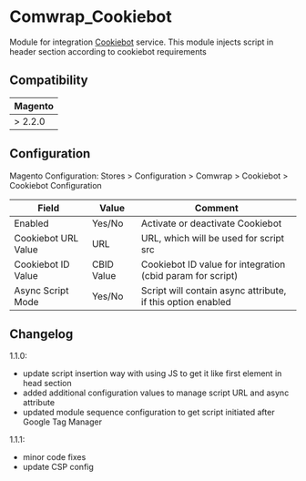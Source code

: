 # Comwrap_Cookiebot

Module for integration [Cookiebot](https://www.cookiebot.com/en/) service.
This module injects script in header section according to cookiebot requirements

## Compatibility

|Magento|
|---|
| \> 2.2.0 |

## Configuration

Magento Configuration: Stores > Configuration > Comwrap > Cookiebot > Cookiebot Configuration

| Field                | Value      |Comment
|----------------------|------------|---|
| Enabled              | Yes/No     |Activate or deactivate Cookiebot
| Cookiebot URL Value  | URL        |URL, which will be used for script src
| Cookiebot ID Value   | CBID Value |Cookiebot ID value for integration (cbid param for script)
| Async Script Mode    | Yes/No     |Script will contain async attribute, if this option enabled

## Changelog

1.1.0:
 - update script insertion way with using JS to get it like first element in head section
 - added additional configuration values to manage script URL and async attribute
 - updated module sequence configuration to get script initiated after Google Tag Manager 

1.1.1:
 - minor code fixes
 - update CSP config